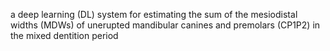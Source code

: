 a deep learning (DL) system for estimating the sum of the mesiodistal widths (MDWs) of unerupted mandibular canines and premolars (CP1P2) in the mixed dentition period